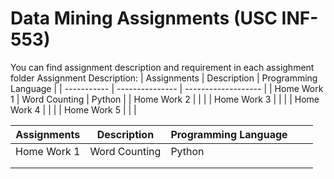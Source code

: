 # Data Mining Assignments (USC INF-553)
You can find assignment description and requirement in each assighment folder
Assignment Description: 
| Assignments | Description     | Programming Language |
| ----------- | --------------- | -------------------  |
| Home Work 1 | Word Counting   | Python               |
| Home Work 2 |                 |                      |
| Home Work 3 |                 |                      |
| Home Work 4 |                 |                      |
| Home Work 5 |                 |                      |


| Assignments  | Description | Programming Language  |   |   |
|---|---|---|---|---|
| Home Work 1  | Word Counting | Python |   |   |
|   |   |   |   |   |
|   |   |   |   |   |
